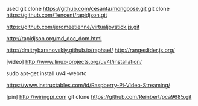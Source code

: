 used
git clone https://github.com/cesanta/mongoose.git
git clone https://github.com/Tencent/rapidjson.git


https://github.com/jeromeetienne/virtualjoystick.js.git

http://rapidjson.org/md_doc_dom.html

http://dmitrybaranovskiy.github.io/raphael/
http://rangeslider.js.org/

[video]
http://www.linux-projects.org/uv4l/installation/

sudo apt-get install uv4l-webrtc

https://www.instructables.com/id/Raspberry-Pi-Video-Streaming/

[pin]
http://wiringpi.com
git clone https://github.com/Reinbert/pca9685.git